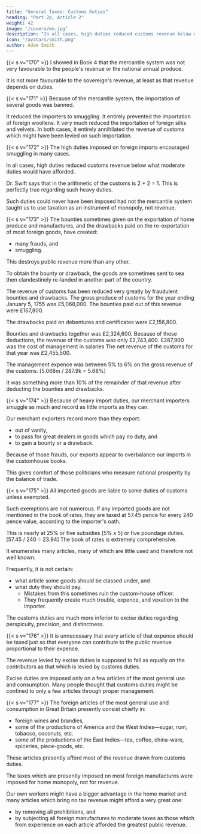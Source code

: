 ```yaml
---
title: "General Taxes: Customs Duties"
heading: "Part 2p, Article 2"
weight: 42
image: "/covers/wn.jpg"
description: "In all cases, high duties reduced customs revenue below what moderate duties would have afforded. The high duties imposed on foreign imports encouraged smuggling"
icon: "/avatars/smith.png"
author: Adam Smith
---
```




{{< s v="170" >}} I showed in Book 4 that the mercantile system was not very favourable to the people's revenue or the national annual produce.

It is not more favourable to the sovereign's revenue, at least as that revenue depends on duties.

{{< s v="171" >}} Because of the mercantile system, the importation of several goods was banned.

It reduced the importers to smuggling.
It entirely prevented the importation of foreign woollens.
It very much reduced the importation of foreign silks and velvets.
In both cases, it entirely annihilated the revenue of customs which might have been levied on such importation.


{{< s v="172" >}} The high duties imposed on foreign imports encouraged smuggling in many cases.

In all cases, high duties reduced customs revenue below what moderate duties would have afforded.

Dr. Swift says that in the arithmetic of the customs is 2 + 2 = 1.
This is perfectly true regarding such heavy duties.

Such duties could never have been imposed had not the mercantile system taught us to use taxation as an instrument of monopoly, not revenue.


{{< s v="173" >}} The bounties sometimes given on the exportation of home produce and manufactures, and the drawbacks paid on the re-exportation of most foreign goods, have created:
- many frauds, and
- smuggling.

This destroys public revenue more than any other.

To obtain the bounty or drawback, the goods are sometimes sent to sea then clandestinely re-landed in another part of the country.

The revenue of customs has been reduced very greatly by fraudulent bounties and drawbacks.
The gross produce of customs for the year ending January 5, 1755 was £5,068,000.
The bounties paid out of this revenue were £167,800.

The drawbacks paid on debentures and certificates were £2,156,800.

Bounties and drawbacks together was £2,324,600.
Because of these deductions, the revenue of the customs was only £2,743,400.
£287,900 was the cost of management in salaries
The net revenue of the customs for that year was £2,455,500.

The management expence was between 5% to 6% on the gross revenue of the customs. [5.068m / 287.9k = 5.68%]

It was something more than 10% of the remainder of that revenue after deducting the bounties and drawbacks.


{{< s v="174" >}} Because of heavy import duties, our merchant importers smuggle as much and record as little imports as they can.

Our merchant exporters record more than they export:
- out of vanity,
- to pass for great dealers in goods which pay no duty, and
- to gain a bounty or a drawback.

Because of those frauds, our exports appear to overbalance our imports in the customhouse books.

This gives comfort of those politicians who measure national prosperity by the balance of trade.


{{< s v="175" >}} All imported goods are liable to some duties of customs unless exempted.

Such exemptions are not numerous.
If any imported goods are not mentioned in the book of rates, they are taxed at 57.45 pence for every 240 pence value, according to the importer's oath.

This is nearly at 25% or five subsidies [5% x 5] or five poundage duties. [57.45 / 240 = 23.94]
The book of rates is extremely comprehensive.

It enumerates many articles, many of which are little used and therefore not well known.

Frequently, it is not certain:
- what article some goods should be classed under, and
- what duty they should pay.
  - Mistakes from this sometimes ruin the custom-house officer.
  - They frequently create much trouble, expence, and vexation to the importer.

The customs duties are much more inferior to excise duties regarding perspicuity, precision, and distinctness.


{{< s v="176" >}} It is unnecessary that every article of that expence should be taxed just so that everyone can contribute to the public revenue proportional to their expence.

The revenue levied by excise duties is supposed to fall as equally on the contributors as that which is levied by customs duties.

Excise duties are imposed only on a few articles of the most general use and consumption.
Many people thought that customs duties might be confined to only a few articles through proper management.


{{< s v="177" >}} The foreign articles of the most general use and consumption in Great Britain presently consist chiefly in:
- foreign wines and brandies,
- some of the productions of America and the West Indies—sugar, rum, tobacco, coconuts, etc.
- some of the productions of the East Indies—tea, coffee, china-ware, spiceries, piece-goods, etc.

These articles presently afford most of the revenue drawn from customs duties.

The taxes which are presently imposed on most foreign manufactures were imposed for home monopoly, not for revenue.

Our own workers might have a bigger advantage in the home market and many articles which bring no tax revenue might afford a very great one:
- by removing all prohibitions, and
- by subjecting all foreign manufactures to moderate taxes as those which from experience on each article afforded the greatest public revenue.

